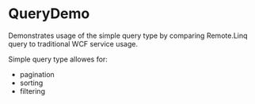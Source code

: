 # QueryDemo

Demonstrates usage of the simple query type by comparing Remote.Linq query to traditional WCF service usage. 

Simple query type allowes for:
- pagination
- sorting
- filtering